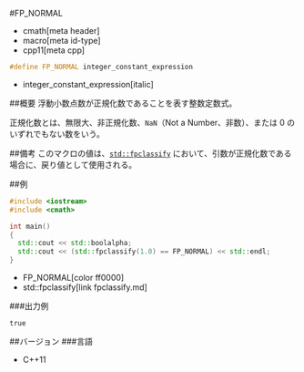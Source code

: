 #FP_NORMAL
* cmath[meta header]
* macro[meta id-type]
* cpp11[meta cpp]

```cpp
#define FP_NORMAL integer_constant_expression
```
* integer_constant_expression[italic]

##概要
浮動小数点数が正規化数であることを表す整数定数式。

正規化数とは、無限大、非正規化数、`NaN`（Not a Number、非数）、または 0 のいずれでもない数をいう。


##備考
このマクロの値は、[`std::fpclassify`](fpclassify.md) において、引数が正規化数である場合に、戻り値として使用される。


##例
```cpp
#include <iostream>
#include <cmath>

int main()
{
  std::cout << std::boolalpha;
  std::cout << (std::fpclassify(1.0) == FP_NORMAL) << std::endl;
}
```
* FP_NORMAL[color ff0000]
* std::fpclassify[link fpclassify.md]

###出力例
```
true
```


##バージョン
###言語
- C++11
